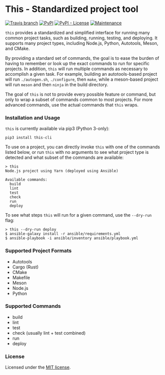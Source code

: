 # This - Standardized project tool

[![Travis branch](https://img.shields.io/travis/iBelieve/this/master.svg?style=for-the-badge)](https://travis-ci.org/iBelieve/this)
[![PyPI](https://img.shields.io/pypi/v/this-cli.svg?style=for-the-badge)](https://pypi.org/project/this-cli/)
[![PyPI - License](https://img.shields.io/pypi/l/this-cli.svg?style=for-the-badge)](https://opensource.org/licenses/MIT)
[![Maintenance](https://img.shields.io/maintenance/yes/2018.svg?style=for-the-badge)]()

`this` provides a standardized and simplified interface for running
many common project tasks, such as building, running, testing, and
deploying. It supports many project types, including Node.js, Python,
Autotools, Meson, and CMake.

By providing a standard set of commands, the goal is to ease the
burden of having to remember or look up the exact commands to run for
specific projects. In addition, `this` will run multiple commands as
necessary to accomplish a given task. For example, building an
autotools-based project will run `./autogen.sh`, `./configure`, then
`make`, while a meson-based project will run `meson` and then `ninja`
in the build directory.

The goal of `this` is not to provide every possible feature or
command, but only to wrap a subset of commands common to most
projects. For more advanced commands, use the actual commands that
`this` wraps.

### Installation and Usage

`this` is currently available via pip3 (Python 3-only):

    pip3 install this-cli

To use on a project, you can directly invoke `this` with one of the commands
listed below, or run `this` with no arguments to see what project type
is detected and what subset of the commands are available:

    > this
	Node.js project using Yarn (deployed using Ansible)

	Available commands:
	  build
	  lint
	  test
	  check
	  run
	  deploy

To see what steps `this` will run for a given command, use the `--dry-run` flag:

    > this --dry-run deploy
	$ ansible-galaxy install -r ansible/requirements.yml
	$ ansible-playbook -i ansible/inventory ansible/playbook.yml

### Supported Project Formats

 - Autotools
 - Cargo (Rust)
 - CMake
 - Makefile
 - Meson
 - Node.js
 - Python

### Supported Commands

 - build
 - lint
 - test
 - check (usually lint + test combined)
 - run
 - deploy

### License

Licensed under the [MIT license](https://opensource.org/licenses/MIT).
